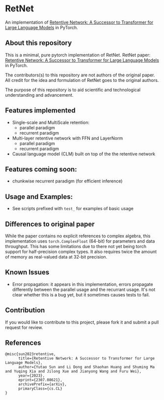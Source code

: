 # RetNet
An implementation of [Retentive Network: A Successor to Transformer
for Large Language Models](https://arxiv.org/pdf/2307.08621.pdf) in PyTorch.

## About this repository
This is a minimal, pure pytorch implementation of RetNet. RetNet paper: [Retentive Network: A Successor to Transformer
for Large Language Models](https://arxiv.org/pdf/2307.08621.pdf) in PyTorch.

The contributors(s) to this repository are not authors of the original paper. All credit for the idea and formulation of RetNet goes to the original authors.

The purpose of this repository is to aid scientific and technological understanding and advancement.


## Features implemented
* Single-scale and MultiScale retention:
  - parallel paradigm
  - recurrent paradigm
* Multi-layer retentive network with FFN and LayerNorm
  - parallel paradigm
  - recurrent paradigm
* Causal language model (CLM) built on top of the the retentive network

## Features coming soon:
* chunkwise recurrent paradigm (for efficient inference)

## Usage and Examples:
* See scripts prefixed with `test_` for examples of basic usage

## Differences to original paper
While the paper contains no explicit references to complex algebra, this implementation uses `torch.ComplexFloat` (64-bit) for parameters and data throughput. This has some limitations due to there not yet being torch support for half-precision complex types. It also requires twice the amount of memory as real-valued data at 32-bit precision.

## Known Issues
* Error propagation: it appears in this implementation, errors propagate differently between the parallel usage and the recurrant usage. It's not clear whether this is a bug yet, but it sometimes causes tests to fail.

## Contribution
If you would like to contribute to this project, please fork it and submit a pull request for review.

## References
```
@misc{sun2023retentive,
      title={Retentive Network: A Successor to Transformer for Large Language Models}, 
      author={Yutao Sun and Li Dong and Shaohan Huang and Shuming Ma and Yuqing Xia and Jilong Xue and Jianyong Wang and Furu Wei},
      year={2023},
      eprint={2307.08621},
      archivePrefix={arXiv},
      primaryClass={cs.CL}
}
```
